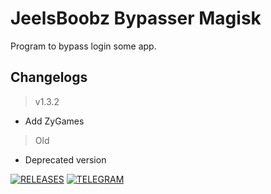 # **JeelsBoobz Bypasser Magisk**
Program to bypass login some app.


## Changelogs
> v1.3.2
- Add ZyGames
> Old
- Deprecated version


[![RELEASES](https://img.shields.io/github/downloads/JeelsBoobz/JeelsBypasser/total.svg)](https://github.com/JeelsBoobz/JeelsBypasser/releases)
[![TELEGRAM](https://img.shields.io/badge/Telegram%20-Join%20Channel%20-blue)](https://t.me/JeelsBoobz)